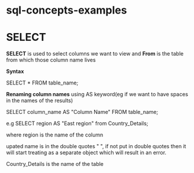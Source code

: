 # sql-concepts-examples

# SELECT

**SELECT** is used to select columns we want to view and **From** is the table from which those column name lives

**Syntax**

SELECT * FROM table_name;

**Renaming column names** using AS keyword(eg if we want to have spaces in the names of the results)

SELECT column_name AS "Column Name"
  FROM table_name;

  e.g SELECT region AS "East region" from Country_Details;

  where 
  region is the name of the column

  upated name is in the double quotes " ", if not put in double quotes then it will start treating as a separate object which will result in an error.

  Country_Details is the name of the table
  
